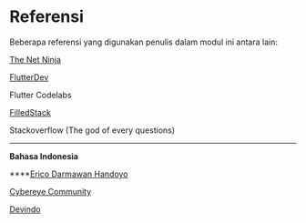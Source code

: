 # Referensi

Beberapa referensi yang digunakan penulis dalam modul ini antara lain:

[The Net Ninja](https://www.youtube.com/playlist?list=PL4cUxeGkcC9jLYyp2Aoh6hcWuxFDX6PBJ)

[FlutterDev](https://flutter.dev/docs)

Flutter Codelabs

[FilledStack](https://github.com/FilledStacks/flutter-tutorials)

Stackoverflow (The god of every questions)

****

**Bahasa Indonesia**

****[Erico Darmawan Handoyo](https://www.youtube.com/user/kh3w4nx1ng)

[Cybereye Community](https://www.youtube.com/channel/UCZbsWQGnHQQxLFFyLsuEF\_g/videos)

[Devindo](https://www.youtube.com/user/luthfiazhari)
